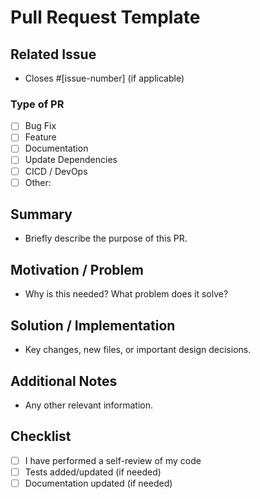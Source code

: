 # Pull Request Template

## Related Issue
- Closes #[issue-number] (if applicable)

### Type of PR
- [ ] Bug Fix
- [ ] Feature
- [ ] Documentation
- [ ] Update Dependencies
- [ ] CICD / DevOps
- [ ] Other: <!-- Please specify -->

## Summary
- Briefly describe the purpose of this PR.</summary>

## Motivation / Problem
- Why is this needed? What problem does it solve?

## Solution / Implementation
- Key changes, new files, or important design decisions.

## Additional Notes
- Any other relevant information.

## Checklist
- [ ] I have performed a self-review of my code
- [ ] Tests added/updated (if needed)
- [ ] Documentation updated (if needed)
